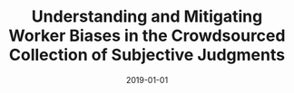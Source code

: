 ---
title: "Understanding and Mitigating Worker Biases in the Crowdsourced Collection of Subjective Judgments"
collection: publications
permalink: /publication/2019-DBLP_conf_chi_HubeFG19
date: 2019-01-01
venue: 'Proceedings of the 2019 {CHI} Conference on Human Factors in Computing Systems, {CHI} 2019, Glasgow, Scotland, UK, May 04-09, 2019'
---